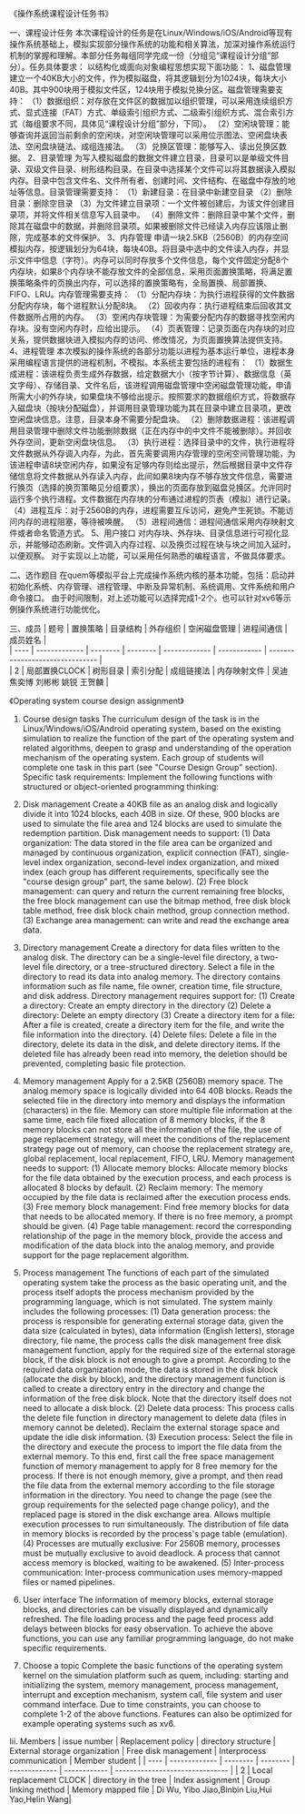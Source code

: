 《操作系统课程设计任务书》

一、课程设计任务
本次课程设计的任务是在Linux/Windows/iOS/Android等现有操作系统基础上，模拟实现部分操作系统的功能和相关算法，加深对操作系统运行机制的掌握和理解。本部分任务每组同学完成一份（分组见“课程设计分组”部分）。任务具体要求：
以结构化或面向对象编程思想实现下面功能：
1、磁盘管理
建立一个40KB大小的文件，作为模拟磁盘，将其逻辑划分为1024块，每块大小40B。其中900块用于模拟文件区，124块用于模拟兑换分区。磁盘管理需要支持：
（1）数据组织：对存放在文件区的数据加以组织管理，可以采用连续组织方式、显式连接（FAT）方式、单级索引组织方式、二级索引组织方式、混合索引方式（每组要求不同，具体见“课程设计分组”部分，下同）。
（2）空闲块管理：能够查询并返回当前剩余的空闲块，对空闲块管理可以采用位示图法、空闲盘块表法、空闲盘块链法、成组连接法。
（3）兑换区管理：能够写入、读出兑换区数据。
2、目录管理
	为写入模拟磁盘的数据文件建立目录，目录可以是单级文件目录、双级文件目录、树形结构目录。在目录中选择某个文件可以将其数据读入模拟内存。目录中包含文件名、文件所有者、创建时间、文件结构、在磁盘中存放的地址等信息。目录管理需要支持：
（1）新建目录：在目录中新建空目录
（2）删除目录：删除空目录
（3）为文件建立目录项：一个文件被创建后，为该文件创建目录项，并将文件相关信息写入目录中。
（4）删除文件：删除目录中某个文件，删除其在磁盘中的数据，并删除目录项。如果被删除文件已经读入内存应该阻止删除，完成基本的文件保护。
3、内存管理
	申请一块2.5KB（2560B）的内存空间模拟内存，按逻辑划分为64块，每块40B。将目录中选中的文件读入内存，并显示文件中信息（字符）。内存可以同时存放多个文件信息，每个文件固定分配8个内存块，如果8个内存块不能存放文件的全部信息，采用页面置换策略，将满足置换策略条件的页换出内存，可以选择的置换策略有，全局置换、局部置换、FIFO、LRU。内存管理需要支持：
（1）分配内存块：为执行进程获得的文件数据分配内存块，每个进程默认分配8块。
（2）回收内存：执行进程结束后回收其文件数据所占用的内存。
（3）空闲内存块管理：为需要分配内存的数据寻找空闲内存块。没有空闲内存时，应给出提示。
    （4）页表管理：记录页面在内存块的对应关系，提供数据块进入模拟内存的访问、修改情况，为页面置换算法提供支持。
4、进程管理
	 本次模拟的操作系统的各部分功能以进程为基本运行单位，进程本身采用编程语言提供的进程机制，不模拟。本系统主要包括的进程有：
（1）数据生成进程：该进程负责生成外存数据，给定数据大小（按字节计算）、数据信息（英文字母）、存储目录、文件名后，该进程调用磁盘管理中空闲磁盘管理功能，申请所需大小的外存块，如果盘块不够给出提示。按照要求的数据组织方式，将数据存入磁盘块（按块分配磁盘），并调用目录管理功能为其在目录中建立目录项，更改空闲盘块信息。注意，目录本身不需要分配盘块。
（2）删除数据进程：该进程调用目录管理中删除文件功能删除数据（正在内存中的中文件不能被删除）。并回收外存空间，更新空闲盘块信息。
（3）执行进程：选择目录中的文件，执行进程将文件数据从外存调入内存，为此，首先需要调用内存管理的空闲空间管理功能，为该进程申请8块空闲内存，如果没有足够内存则给出提示，然后根据目录中文件存储信息将文件数据从外存读入内存，此间如果8块内存不够存放文件信息，需要进行换页（选择的换页策略见分组要求），换出的页面存放到磁盘兑换区。允许同时运行多个执行进程。文件数据在内存块的分布通过进程的页表（模拟）进行记录。
（4）进程互斥：对于2560B的内存，进程需要互斥访问，避免产生死锁。不能访问内存的进程阻塞，等待被唤醒。
（5）进程间通信：进程间通信采用内存映射文件或者命名管道方式。
5、用户接口
	对内存块、外存块、目录信息进行可视化显示，并能够动态刷新。文件调入内存过程、以及换页过程在块与块之间加入延时，以便观察。
	对于实现以上功能，可以采用任何熟悉的编程语言，不做具体要求。

二、选作题目
在quem等模拟平台上完成操作系统内核的基本功能，包括：启动并初始化系统、内存管理、进程管理、中断及异常机制、系统调用、文件系统和用户命令接口。
由于时间限制，对上述功能可以选择完成1-2个。也可以针对xv6等示例操作系统进行功能优化。

三、成员
| 题号 | 置换策略      | 目录结构 | 外存组织 | 空闲磁盘管理 | 进程间通信   | 成员姓名                     |  
| ---- | ------------- | -------- | -------- | ------------- | ------------ | ------------------------------- |  
| 2    | 局部置换CLOCK | 树形目录 | 索引分配 | 成组链接法   | 内存映射文件 | 吴迪 焦奕博 刘彬彬 姚锐 王贺麟 |  


《Operating system course design assignment》

1. Course design tasks
The curriculum design of the task is in the Linux/Windows/iOS/Android operating system, based on the existing simulation to realize the function of the part of the operating system and related algorithms, deepen to grasp and understanding of the operation mechanism of the operating system. Each group of students will complete one task in this part (see "Course Design Group" section). Specific task requirements:
Implement the following functions with structured or object-oriented programming thinking:
1. Disk management
Create a 40KB file as an analog disk and logically divide it into 1024 blocks, each 40B in size. Of these, 900 blocks are used to simulate the file area and 124 blocks are used to simulate the redemption partition. Disk management needs to support:
(1) Data organization: The data stored in the file area can be organized and managed by continuous organization, explicit connection (FAT), single-level index organization, second-level index organization, and mixed index (each group has different requirements, specifically see the "course design group" part, the same below).
(2) Free block management: can query and return the current remaining free blocks, the free block management can use the bitmap method, free disk block table method, free disk block chain method, group connection method.
(3) Exchange area management: can write and read the exchange area data.
2. Directory management
Create a directory for data files written to the analog disk. The directory can be a single-level file directory, a two-level file directory, or a tree-structured directory. Select a file in the directory to read its data into analog memory. The directory contains information such as file name, file owner, creation time, file structure, and disk address. Directory management requires support for:
(1) Create a directory: Create an empty directory in the directory
(2) Delete a directory: Delete an empty directory
(3) Create a directory item for a file: After a file is created, create a directory item for the file, and write the file information into the directory.
(4) Delete files: Delete a file in the directory, delete its data in the disk, and delete directory items. If the deleted file has already been read into memory, the deletion should be prevented, completing basic file protection.
3. Memory management
Apply for a 2.5KB (2560B) memory space. The analog memory space is logically divided into 64 40B blocks. Reads the selected file in the directory into memory and displays the information (characters) in the file. Memory can store multiple file information at the same time, each file fixed allocation of 8 memory blocks, if the 8 memory blocks can not store all the information of the file, the use of page replacement strategy, will meet the conditions of the replacement strategy page out of memory, can choose the replacement strategy are, global replacement, local replacement, FIFO, LRU. Memory management needs to support:
(1) Allocate memory blocks: Allocate memory blocks for the file data obtained by the execution process, and each process is allocated 8 blocks by default.
(2) Reclaim memory: The memory occupied by the file data is reclaimed after the execution process ends.
(3) Free memory block management: Find free memory blocks for data that needs to be allocated memory. If there is no free memory, a prompt should be given.
(4) Page table management: record the corresponding relationship of the page in the memory block, provide the access and modification of the data block into the analog memory, and provide support for the page replacement algorithm.
4. Process management
The functions of each part of the simulated operating system take the process as the basic operating unit, and the process itself adopts the process mechanism provided by the programming language, which is not simulated. The system mainly includes the following processes:
(1) Data generation process: the process is responsible for generating external storage data, given the data size (calculated in bytes), data information (English letters), storage directory, file name, the process calls the disk management free disk management function, apply for the required size of the external storage block, if the disk block is not enough to give a prompt. According to the required data organization mode, the data is stored in the disk block (allocate the disk by block), and the directory management function is called to create a directory entry in the directory and change the information of the free disk block. Note that the directory itself does not need to allocate a disk block.
(2) Delete data process: This process calls the delete file function in directory management to delete data (files in memory cannot be deleted). Reclaim the external storage space and update the idle disk information.
(3) Execution process: Select the file in the directory and execute the process to import the file data from the external memory. To this end, first call the free space management function of memory management to apply for 8 free memory for the process. If there is not enough memory, give a prompt, and then read the file data from the external memory according to the file storage information in the directory. You need to change the page (see the group requirements for the selected page change policy), and the replaced page is stored in the disk exchange area. Allows multiple execution processes to run simultaneously. The distribution of file data in memory blocks is recorded by the process's page table (emulation).
(4) Processes are mutually exclusive: For 2560B memory, processes must be mutually exclusive to avoid deadlock. A process that cannot access memory is blocked, waiting to be awakened.
(5) Inter-process communication: Inter-process communication uses memory-mapped files or named pipelines.
5. User interface
The information of memory blocks, external storage blocks, and directories can be visually displayed and dynamically refreshed. The file loading process and the page feed process add delays between blocks for easy observation.
To achieve the above functions, you can use any familiar programming language, do not make specific requirements.

2. Choose a topic
Complete the basic functions of the operating system kernel on the simulation platform such as quem, including: starting and initializing the system, memory management, process management, interrupt and exception mechanism, system call, file system and user command interface.
Due to time constraints, you can choose to complete 1-2 of the above functions. Features can also be optimized for example operating systems such as xv6.

Iii. Members
| issue number | Replacement policy | directory structure | External storage organization | Free disk management | Interprocess communication | Member student |
| ---- | ------------- | -------- | -------- | ------------- | ------------ | ------------------------------- |
| 2 | Local replacement CLOCK | directory in the tree | Index assignment | Group linking method | Memory mapped file | Di Wu, Yibo Jiao,Binbin Liu,Hui Yao,Helin Wang|

